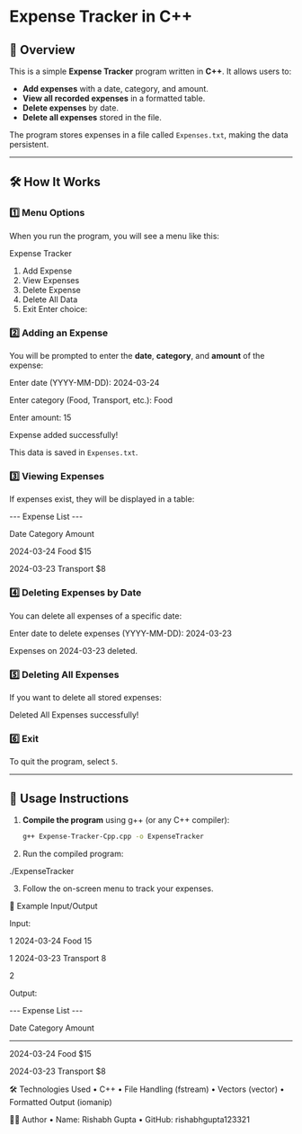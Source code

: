 # Expense Tracker in C++

## 📌 Overview
This is a simple **Expense Tracker** program written in **C++**. It allows users to:
- **Add expenses** with a date, category, and amount.
- **View all recorded expenses** in a formatted table.
- **Delete expenses** by date.
- **Delete all expenses** stored in the file.

The program stores expenses in a file called `Expenses.txt`, making the data persistent.

---

## 🛠️ How It Works
### **1️⃣ Menu Options**
When you run the program, you will see a menu like this:

Expense Tracker

1. Add Expense
2. View Expenses
3. Delete Expense
4. Delete All Data
5. Exit Enter choice:

### **2️⃣ Adding an Expense**
You will be prompted to enter the **date**, **category**, and **amount** of the expense:

Enter date (YYYY-MM-DD): 2024-03-24 

Enter category (Food, Transport, etc.): Food 

Enter amount: 15

Expense added successfully!

This data is saved in `Expenses.txt`.

### **3️⃣ Viewing Expenses**
If expenses exist, they will be displayed in a table:

--- Expense List --- 

Date Category Amount

2024-03-24 Food $15 

2024-03-23 Transport $8

### **4️⃣ Deleting Expenses by Date**
You can delete all expenses of a specific date:

Enter date to delete expenses (YYYY-MM-DD): 2024-03-23 

Expenses on 2024-03-23 deleted.

### **5️⃣ Deleting All Expenses**
If you want to delete all stored expenses:

Deleted All Expenses successfully!

### **6️⃣ Exit**
To quit the program, select `5`.

---

## 📌 Usage Instructions
1. **Compile the program** using g++ (or any C++ compiler):
   ```sh
   g++ Expense-Tracker-Cpp.cpp -o ExpenseTracker

2. Run the compiled program:

  ./ExpenseTracker

3. Follow the on-screen menu to track your expenses.

📌 Example Input/Output

Input:

1
2024-03-24
Food
15

1
2024-03-23
Transport
8

2

Output:

--- Expense List ---

Date        Category       Amount

----------------------------------

2024-03-24  Food          $15

2024-03-23  Transport     $8



🛠️ Technologies Used
• C++
• File Handling (fstream)
• Vectors (vector)
• Formatted Output (iomanip)


👨‍💻 Author
• Name: Rishabh Gupta
• GitHub: rishabhgupta123321
